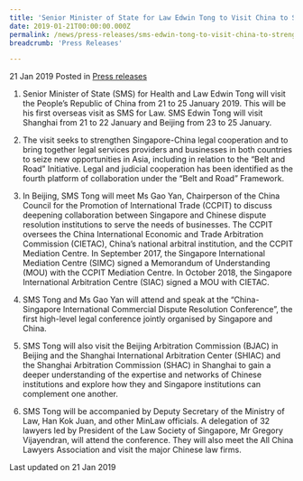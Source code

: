```yaml
---
title: 'Senior Minister of State for Law Edwin Tong to Visit China to Strengthen Legal Cooperation'
date: 2019-01-21T00:00:00.000Z
permalink: /news/press-releases/sms-edwin-tong-to-visit-china-to-strengthen-legal-cooperation/
breadcrumb: 'Press Releases'

---
```


21 Jan 2019 Posted in [Press releases](/news/press-releases)

1. Senior Minister of State (SMS) for Health and Law Edwin Tong will visit the People’s Republic of China from 21 to 25 January 2019. This will be his first overseas visit as SMS for Law. SMS Edwin Tong will visit Shanghai from 21 to 22 January and Beijing from 23 to 25 January.  

2. The visit seeks to strengthen Singapore-China legal cooperation and to bring together legal services providers and businesses in both countries to seize new opportunities in Asia, including in relation to the “Belt and Road” Initiative. Legal and judicial cooperation has been identified as the fourth platform of collaboration under the “Belt and Road” Framework.    

3. In Beijing, SMS Tong will meet Ms Gao Yan, Chairperson of the China Council for the Promotion of International Trade (CCPIT) to discuss deepening collaboration between Singapore and Chinese dispute resolution institutions to serve the needs of businesses. The CCPIT oversees the China International Economic and Trade Arbitration Commission (CIETAC), China’s national arbitral institution, and the CCPIT Mediation Centre. In September 2017, the Singapore International Mediation Centre (SIMC) signed a Memorandum of Understanding (MOU) with the CCPIT Mediation Centre. In October 2018, the Singapore International Arbitration Centre (SIAC) signed a MOU with CIETAC.  

4. SMS Tong and Ms Gao Yan will attend and speak at the “China-Singapore International Commercial Dispute Resolution Conference”, the first high-level legal conference jointly organised by Singapore and China.  

5. SMS Tong will also visit the Beijing Arbitration Commission (BJAC) in Beijing and the Shanghai International Arbitration Center (SHIAC) and the Shanghai Arbitration Commission (SHAC) in Shanghai to gain a deeper understanding of the expertise and networks of Chinese institutions and explore how they and Singapore institutions can complement one another.  

6. SMS Tong will be accompanied by Deputy Secretary of the Ministry of Law, Han Kok Juan, and other MinLaw officials. A delegation of 32 lawyers led by President of the Law Society of Singapore, Mr Gregory Vijayendran, will attend the conference. They will also meet the All China Lawyers Association and visit the major Chinese law firms.   


<p class="right-side-updated">Last updated on 21 Jan 2019
</p>
